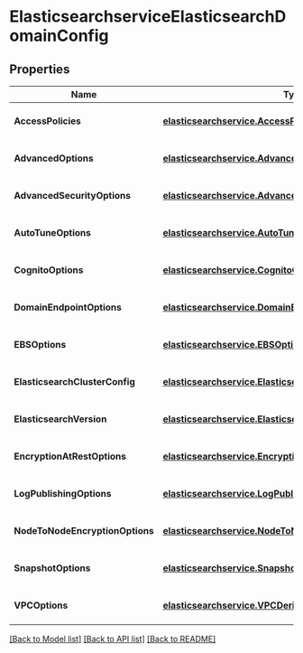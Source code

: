 # ElasticsearchserviceElasticsearchDomainConfig
## Properties

Name | Type | Description | Notes
------------ | ------------- | ------------- | -------------
**AccessPolicies** | [**elasticsearchservice.AccessPoliciesStatus**](elasticsearchservice.AccessPoliciesStatus.md) |  | [optional] [default to null]
**AdvancedOptions** | [**elasticsearchservice.AdvancedOptionsStatus**](elasticsearchservice.AdvancedOptionsStatus.md) |  | [optional] [default to null]
**AdvancedSecurityOptions** | [**elasticsearchservice.AdvancedSecurityOptionsStatus**](elasticsearchservice.AdvancedSecurityOptionsStatus.md) |  | [optional] [default to null]
**AutoTuneOptions** | [**elasticsearchservice.AutoTuneOptionsStatus**](elasticsearchservice.AutoTuneOptionsStatus.md) |  | [optional] [default to null]
**CognitoOptions** | [**elasticsearchservice.CognitoOptionsStatus**](elasticsearchservice.CognitoOptionsStatus.md) |  | [optional] [default to null]
**DomainEndpointOptions** | [**elasticsearchservice.DomainEndpointOptionsStatus**](elasticsearchservice.DomainEndpointOptionsStatus.md) |  | [optional] [default to null]
**EBSOptions** | [**elasticsearchservice.EBSOptionsStatus**](elasticsearchservice.EBSOptionsStatus.md) |  | [optional] [default to null]
**ElasticsearchClusterConfig** | [**elasticsearchservice.ElasticsearchClusterConfigStatus**](elasticsearchservice.ElasticsearchClusterConfigStatus.md) |  | [optional] [default to null]
**ElasticsearchVersion** | [**elasticsearchservice.ElasticsearchVersionStatus**](elasticsearchservice.ElasticsearchVersionStatus.md) |  | [optional] [default to null]
**EncryptionAtRestOptions** | [**elasticsearchservice.EncryptionAtRestOptionsStatus**](elasticsearchservice.EncryptionAtRestOptionsStatus.md) |  | [optional] [default to null]
**LogPublishingOptions** | [**elasticsearchservice.LogPublishingOptionsStatus**](elasticsearchservice.LogPublishingOptionsStatus.md) |  | [optional] [default to null]
**NodeToNodeEncryptionOptions** | [**elasticsearchservice.NodeToNodeEncryptionOptionsStatus**](elasticsearchservice.NodeToNodeEncryptionOptionsStatus.md) |  | [optional] [default to null]
**SnapshotOptions** | [**elasticsearchservice.SnapshotOptionsStatus**](elasticsearchservice.SnapshotOptionsStatus.md) |  | [optional] [default to null]
**VPCOptions** | [**elasticsearchservice.VPCDerivedInfoStatus**](elasticsearchservice.VPCDerivedInfoStatus.md) |  | [optional] [default to null]

[[Back to Model list]](../README.md#documentation-for-models) [[Back to API list]](../README.md#documentation-for-api-endpoints) [[Back to README]](../README.md)

